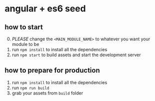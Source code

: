 # angular + es6 seed

## how to start
0. *PLEASE* change the `<MAIN_MODULE_NAME>` to whatever you want your module to be
1. run `npm install` to install all the dependencies
2. run `npm start` to build assets and start the development server

## how to prepare for production
1. run `npm install` to install all the dependencies
2. run `npm run build`
3. grab your assets from `build` folder

